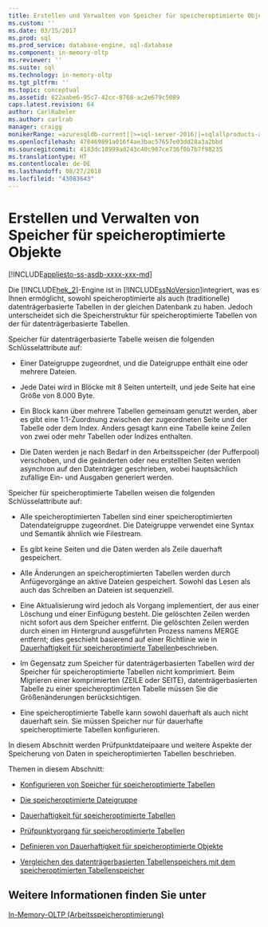 ```yaml
---
title: Erstellen und Verwalten von Speicher für speicheroptimierte Objekte | Microsoft-Dokumentation
ms.custom: ''
ms.date: 03/15/2017
ms.prod: sql
ms.prod_service: database-engine, sql-database
ms.component: in-memory-oltp
ms.reviewer: ''
ms.suite: sql
ms.technology: in-memory-oltp
ms.tgt_pltfrm: ''
ms.topic: conceptual
ms.assetid: 622aabe6-95c7-42cc-8768-ac2e679c5089
caps.latest.revision: 64
author: CarlRabeler
ms.author: carlrab
manager: craigg
monikerRange: =azuresqldb-current||>=sql-server-2016||=sqlallproducts-allversions||>=sql-server-linux-2017||=azuresqldb-mi-current
ms.openlocfilehash: 478469891a016f4ae3bac57657e03dd28a3a2bbd
ms.sourcegitcommit: 4183dc18999ad243c40c907ce736f0b7b7f98235
ms.translationtype: HT
ms.contentlocale: de-DE
ms.lasthandoff: 08/27/2018
ms.locfileid: "43083643"
---
```

# <a name="creating-and-managing-storage-for-memory-optimized-objects"></a>Erstellen und Verwalten von Speicher für speicheroptimierte Objekte
[!INCLUDE[appliesto-ss-asdb-xxxx-xxx-md](../../includes/appliesto-ss-asdb-xxxx-xxx-md.md)]

  Die [!INCLUDE[hek_2](../../includes/hek-2-md.md)]-Engine ist in [!INCLUDE[ssNoVersion](../../includes/ssnoversion-md.md)]integriert, was es Ihnen ermöglicht, sowohl speicheroptimierte als auch (traditionelle) datenträgerbasierte Tabellen in der gleichen Datenbank zu haben. Jedoch unterscheidet sich die Speicherstruktur für speicheroptimierte Tabellen von der für datenträgerbasierte Tabellen.  
  
 Speicher für datenträgerbasierte Tabelle weisen die folgenden Schlüsselattribute auf:  
  
-   Einer Dateigruppe zugeordnet, und die Dateigruppe enthält eine oder mehrere Dateien.  
  
-   Jede Datei wird in Blöcke mit 8 Seiten unterteilt, und jede Seite hat eine Größe von 8.000 Byte.  
  
-   Ein Block kann über mehrere Tabellen gemeinsam genutzt werden, aber es gibt eine 1:1-Zuordnung zwischen der zugeordneten Seite und der Tabelle oder dem Index. Anders gesagt kann eine Tabelle keine Zeilen von zwei oder mehr Tabellen oder Indizes enthalten.  
  
-   Die Daten werden je nach Bedarf in den Arbeitsspeicher (der Pufferpool) verschoben, und die geänderten oder neu erstellten Seiten werden asynchron auf den Datenträger geschrieben, wobei hauptsächlich zufällige Ein- und Ausgaben generiert werden.  
  
 Speicher für speicheroptimierte Tabellen weisen die folgenden Schlüsselattribute auf:  
  
-   Alle speicheroptimierten Tabellen sind einer speicheroptimierten Datendateigruppe zugeordnet. Die Dateigruppe verwendet eine Syntax und Semantik ähnlich wie Filestream.  
  
-   Es gibt keine Seiten und die Daten werden als Zeile dauerhaft gespeichert.  
  
-   Alle Änderungen an speicheroptimierten Tabellen werden durch Anfügevorgänge an aktive Dateien gespeichert. Sowohl das Lesen als auch das Schreiben an Dateien ist sequenziell.  
  
-   Eine Aktualisierung wird jedoch als Vorgang implementiert, der aus einer Löschung und einer Einfügung besteht. Die gelöschten Zeilen werden nicht sofort aus dem Speicher entfernt. Die gelöschten Zeilen werden durch einen im Hintergrund ausgeführten Prozess namens MERGE entfernt; dies geschieht basierend auf einer Richtlinie wie in [Dauerhaftigkeit für speicheroptimierte Tabellen](../../relational-databases/in-memory-oltp/durability-for-memory-optimized-tables.md)beschrieben.  
  
-   Im Gegensatz zum Speicher für datenträgerbasierten Tabellen wird der Speicher für speicheroptimierte Tabellen nicht komprimiert. Beim Migrieren einer komprimierten (ZEILE oder SEITE), datenträgerbasierten Tabelle zu einer speicheroptimierten Tabelle müssen Sie die Größenänderungen berücksichtigen.  
  
-   Eine speicheroptimierte Tabelle kann sowohl dauerhaft als auch nicht dauerhaft sein. Sie müssen Speicher nur für dauerhafte speicheroptimierte Tabellen konfigurieren.  
  
 In diesem Abschnitt werden Prüfpunktdateipaare und weitere Aspekte der Speicherung von Daten in speicheroptimierten Tabellen beschrieben.  
  
 Themen in diesem Abschnitt:  
  
-   [Konfigurieren von Speicher für speicheroptimierte Tabellen](../../relational-databases/in-memory-oltp/configuring-storage-for-memory-optimized-tables.md)  
  
-   [Die speicheroptimierte Dateigruppe](../../relational-databases/in-memory-oltp/the-memory-optimized-filegroup.md)  
  
-   [Dauerhaftigkeit für speicheroptimierte Tabellen](../../relational-databases/in-memory-oltp/durability-for-memory-optimized-tables.md)  
  
-   [Prüfpunktvorgang für speicheroptimierte Tabellen](../../relational-databases/in-memory-oltp/checkpoint-operation-for-memory-optimized-tables.md)  
  
-   [Definieren von Dauerhaftigkeit für speicheroptimierte Objekte](../../relational-databases/in-memory-oltp/defining-durability-for-memory-optimized-objects.md)  
  
-   [Vergleichen des datenträgerbasierten Tabellenspeichers mit dem speicheroptimierten Tabellenspeicher](../../relational-databases/in-memory-oltp/comparing-disk-based-table-storage-to-memory-optimized-table-storage.md)  
  
## <a name="see-also"></a>Weitere Informationen finden Sie unter  
 [In-Memory-OLTP &#40;Arbeitsspeicheroptimierung&#41;](../../relational-databases/in-memory-oltp/in-memory-oltp-in-memory-optimization.md)  
  
  
